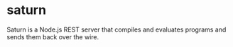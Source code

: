 saturn
======

Saturn is a Node.js REST server that compiles and evaluates programs and sends them back over the wire.
